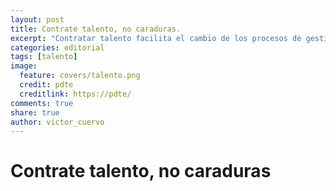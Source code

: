 ```yaml
---
layout: post
title: Contrate talento, no caraduras.
excerpt: "Contratar talento facilita el cambio de los procesos de gestión de la empresa"
categories: editorial
tags: [talento]
image:
  feature: covers/talento.png
  credit: pdte
  creditlink: https://pdte/
comments: true
share: true
author: victor_cuervo
---
```


# Contrate talento, no caraduras
